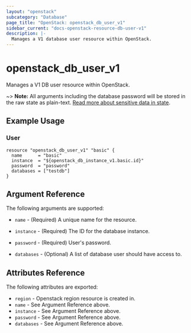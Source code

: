 ```yaml
---
layout: "openstack"
subcategory: "Database"
page_title: "OpenStack: openstack_db_user_v1"
sidebar_current: "docs-openstack-resource-db-user-v1"
description: |-
  Manages a V1 database user resource within OpenStack.
---
```


# openstack\_db\_user\_v1

Manages a V1 DB user resource within OpenStack.

~> **Note:** All arguments including the database password will be stored in the
raw state as plain-text. [Read more about sensitive data in
state](https://www.terraform.io/docs/language/state/sensitive-data.html).

## Example Usage

### User

```hcl
resource "openstack_db_user_v1" "basic" {
  name      = "basic"
  instance  = "${openstack_db_instance_v1.basic.id}"
  password  = "password"
  databases = ["testdb"]
}
```

## Argument Reference

The following arguments are supported:

* `name` - (Required) A unique name for the resource.

* `instance` - (Required) The ID for the database instance.

* `password` - (Required) User's password.

* `databases` - (Optional) A list of database user should have access to.

## Attributes Reference

The following attributes are exported:

* `region` - Openstack region resource is created in.
* `name` - See Argument Reference above.
* `instance` - See Argument Reference above.
* `password` - See Argument Reference above.
* `databases` - See Argument Reference above.
